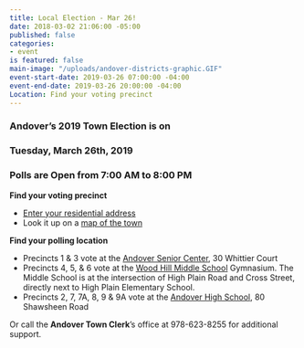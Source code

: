 ```yaml
---
title: Local Election - Mar 26!
date: 2018-03-02 21:06:00 -05:00
published: false
categories:
- event
is featured: false
main-image: "/uploads/andover-districts-graphic.GIF"
event-start-date: 2019-03-26 07:00:00 -04:00
event-end-date: 2019-03-26 20:00:00 -04:00
Location: Find your voting precinct
---
```


### Andover’s 2019 Town Election is on 
### Tuesday, March 26th, 2019
### Polls are Open from 7:00 AM to 8:00 PM

**Find your voting precinct**
* [Enter your residential address](http://www.sec.state.ma.us/WhereDoIVoteMA/bal/MyElectionInfo.aspx)
* Look it up on a [map of the town](https://andoverma.gov/DocumentCenter/View/2013)

**Find your polling location**
* Precincts 1 & 3 vote at the [Andover Senior Center](http://bit.ly/2FYicVe), 30 Whittier Court
* Precincts 4, 5, & 6 vote at the [Wood Hill Middle School](http://bit.ly/2oVs2iB) Gymnasium. The Middle School is at the intersection of High Plain Road and Cross Street, directly next to High Plain Elementary School.
* Precincts 2, 7, 7A, 8, 9 & 9A vote at the [Andover High School](http://bit.ly/2tjpBvV), 80 Shawsheen Road

Or call the **Andover Town Clerk**’s office at 978-623-8255 for additional support. 